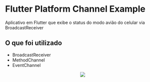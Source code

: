 # Flutter Platform Channel Example

Aplicativo em Flutter que exibe o status do modo avião do celular via BroadcastReceiver

## O que foi utilizado

  - BroadcastReceiver
  - MethodChannel
  - EventChannel  
  


<p align="center">
  <img src="https://i.imgur.com/GJkj0Nk.png">
</p>
